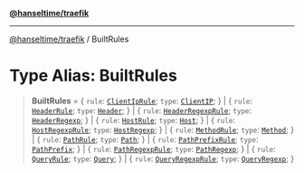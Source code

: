 [**@hanseltime/traefik**](../README.md)

***

[@hanseltime/traefik](../README.md) / BuiltRules

# Type Alias: BuiltRules

> **BuiltRules** = \{ `rule`: [`ClientIpRule`](../interfaces/ClientIpRule.md); `type`: [`ClientIP`](../enumerations/RuleType.md#clientip); \} \| \{ `rule`: [`HeaderRule`](../interfaces/HeaderRule.md); `type`: [`Header`](../enumerations/RuleType.md#header); \} \| \{ `rule`: [`HeaderRegexpRule`](../interfaces/HeaderRegexpRule.md); `type`: [`HeaderRegexp`](../enumerations/RuleType.md#headerregexp); \} \| \{ `rule`: [`HostRule`](../interfaces/HostRule.md); `type`: [`Host`](../enumerations/RuleType.md#host); \} \| \{ `rule`: [`HostRegexpRule`](../interfaces/HostRegexpRule.md); `type`: [`HostRegexp`](../enumerations/RuleType.md#hostregexp); \} \| \{ `rule`: [`MethodRule`](../interfaces/MethodRule.md); `type`: [`Method`](../enumerations/RuleType.md#method); \} \| \{ `rule`: [`PathRule`](../interfaces/PathRule.md); `type`: [`Path`](../enumerations/RuleType.md#path); \} \| \{ `rule`: [`PathPrefixRule`](../interfaces/PathPrefixRule.md); `type`: [`PathPrefix`](../enumerations/RuleType.md#pathprefix); \} \| \{ `rule`: [`PathRegexpRule`](../interfaces/PathRegexpRule.md); `type`: [`PathRegexp`](../enumerations/RuleType.md#pathregexp); \} \| \{ `rule`: [`QueryRule`](../interfaces/QueryRule.md); `type`: [`Query`](../enumerations/RuleType.md#query); \} \| \{ `rule`: [`QueryRegexpRule`](../interfaces/QueryRegexpRule.md); `type`: [`QueryRegexp`](../enumerations/RuleType.md#queryregexp); \}
